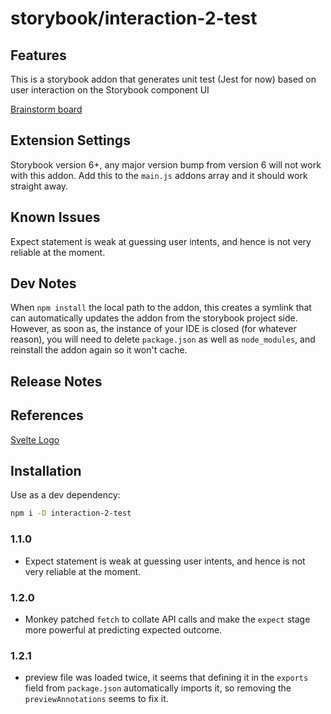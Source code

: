 # storybook/interaction-2-test

## Features

This is a storybook addon that generates unit test (Jest for now) based on user interaction on the Storybook component UI

[Brainstorm board](https://www.figma.com/board/2JFn9j3ux6397OT5DRUOjF/Interaction-2-Test-Brainstorming-board?node-id=0-1&p=f&t=YIrYEEgcgPWMtcP0-0)
<br /><sup></sup>

## Extension Settings
Storybook version 6+, any major version bump from version 6 will not work with this addon.
Add this to the `main.js` addons array and it should work straight away.

## Known Issues
Expect statement is weak at guessing user intents, and hence is not very reliable at the moment.

## Dev Notes
When `npm install` the local path to the addon, this creates a symlink that can automatically updates the addon from the storybook project side. However, as soon as, the instance of your IDE is closed (for whatever reason), you will need to delete `package.json` as well as `node_modules`, and reinstall the addon again so it won't cache.

## Release Notes

## References
[Svelte Logo](https://en.m.wikipedia.org/wiki/File:Svelte_Logo.svg)

## Installation

Use as a dev dependency:

```sh
npm i -D interaction-2-test
```

### 1.1.0
- Expect statement is weak at guessing user intents, and hence is not very reliable at the moment.
### 1.2.0
- Monkey patched `fetch` to collate API calls and make the `expect` stage more powerful at predicting expected outcome.
### 1.2.1
- preview file was loaded twice, it seems that defining it in the `exports` field from `package.json` automatically imports it, so removing the `previewAnnotations` seems to fix it.
